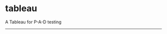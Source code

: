 tableau
=======

A Tableau for P-A-D testing
 
 
 
-------------------------------------------------------------------------------------------------------------------